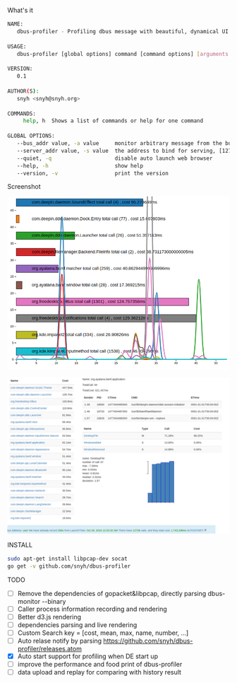 What's it

``` sh
NAME:
   dbus-profiler - Profiling dbus message with beautiful, dynamical UI and realtime data

USAGE:
   dbus-profiler [global options] command [command options] [arguments...]

VERSION:
   0.1

AUTHOR(S):
   snyh <snyh@snyh.org>

COMMANDS:
     help, h  Shows a list of commands or help for one command

GLOBAL OPTIONS:
   --bus_addr value, -a value     monitor arbitrary message from the bus ADDRESS [system|user|$dbus_address] (default: "user")
   --server_addr value, -s value  the address to bind for serving, [127.0.0.1:8080|auto] (default: ":7799")
   --quiet, -q                    disable auto launch web browser
   --help, -h                     show help
   --version, -v                  print the version

```

Screenshot

![](./summary.png)

![](./list.png)

INSTALL

``` sh
sudo apt-get install libpcap-dev socat
go get -v github.com/snyh/dbus-profiler
```


TODO

- [ ] Remove the dependencies of gopacket&libpcap, directly parsing dbus-monitor --binary
- [ ] Caller process information recording and rendering
- [ ] Better d3.js rendering
- [ ] dependencies parsing and live rendering
- [ ] Custom Search key = [cost, mean, max, name, number, ...]
- [ ] Auto relase notify
      by parsing https://github.com/snyh/dbus-profiler/releases.atom
- [X] Auto start support for profiling when DE start up
- [ ] improve the performance and food print of  dbus-profiler
- [ ] data upload and replay for comparing with history result
